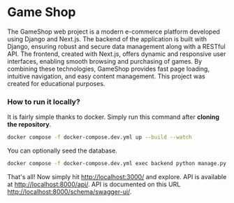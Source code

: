 # Game Shop

The GameShop web project is a modern e-commerce platform developed using Django and Next.js. The backend of the application is built with Django, ensuring robust and secure data management along with a RESTful API. The frontend, created with Next.js, offers dynamic and responsive user interfaces, enabling smooth browsing and purchasing of games. By combining these technologies, GameShop provides fast page loading, intuitive navigation, and easy content management. This project was created for educational purposes.

### How to run it locally?

It is fairly simple thanks to docker. Simply run this command after **cloning the repository**.

```sh
docker compose -f docker-compose.dev.yml up --build --watch
```

You can optionally seed the database.

```sh
docker compose -f docker-compose.dev.yml exec backend python manage.py seed_db
```

That's all! Now simply hit [http://localhost:3000/](http://localhost:3000/) and explore. API is available at [http://localhost:8000/api/](http://localhost:8000/api/). API is documented on this URL [http://localhost:8000/schema/swagger-ui/](http://localhost:8000/schema/swagger-ui/).
